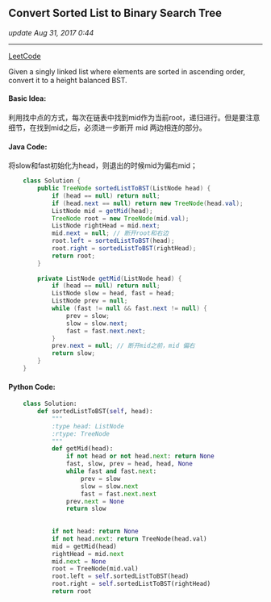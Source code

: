 ## Convert Sorted List to Binary Search Tree
_update Aug 31, 2017  0:44_

---
[LeetCode](https://leetcode.com/problems/convert-sorted-list-to-binary-search-tree/description/)

Given a singly linked list where elements are sorted in ascending order, convert it to a height balanced BST.

#### Basic Idea:
利用找中点的方式，每次在链表中找到mid作为当前root，递归进行。但是要注意细节，在找到mid之后，必须进一步断开 mid 两边相连的部分。

#### Java Code:
将slow和fast初始化为head，则退出的时候mid为偏右mid；
```java
    class Solution {
        public TreeNode sortedListToBST(ListNode head) {
            if (head == null) return null;
            if (head.next == null) return new TreeNode(head.val);
            ListNode mid = getMid(head);
            TreeNode root = new TreeNode(mid.val);
            ListNode rightHead = mid.next;
            mid.next = null; // 断开root和右边
            root.left = sortedListToBST(head);
            root.right = sortedListToBST(rightHead);
            return root;
        }
        
        private ListNode getMid(ListNode head) {
            if (head == null) return null;
            ListNode slow = head, fast = head;
            ListNode prev = null;
            while (fast != null && fast.next != null) {
                prev = slow;
                slow = slow.next;
                fast = fast.next.next;
            }
            prev.next = null; // 断开mid之前，mid 偏右
            return slow;
        }
    }
```

#### Python Code:
```python
    class Solution:
        def sortedListToBST(self, head):
            """
            :type head: ListNode
            :rtype: TreeNode
            """
            def getMid(head):
                if not head or not head.next: return None
                fast, slow, prev = head, head, None
                while fast and fast.next:
                    prev = slow
                    slow = slow.next
                    fast = fast.next.next
                prev.next = None
                return slow
            
            
            if not head: return None
            if not head.next: return TreeNode(head.val)
            mid = getMid(head)
            rightHead = mid.next
            mid.next = None
            root = TreeNode(mid.val)
            root.left = self.sortedListToBST(head)
            root.right = self.sortedListToBST(rightHead)
            return root
```            
            
            